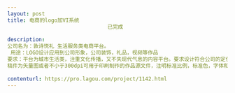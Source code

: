 ```yaml
---                
layout: post       
title: 电商的logo加VI系统
                                已完成
           
description: 
公司名为：敦诗悦礼 生活服务类电商平台。
 用途：LOGO设计应用到公司形象，公司装饰，礼品，视频等作品
要求：平台为城市生活类，注重文化传播，又不失现代气息的内容平台。要求设计符合公司的定位。便于记忆、传播、亲切。作品信息中说明投稿作品名称，并有创作理念。
稿件为矢量图或者不小于300dpi可用于印刷制作的作品源文件，注明标准比例，标准色，字体和尺寸。买断版权。
     
contenturl: https://pro.lagou.com/project/1142.html      
---                 
```

